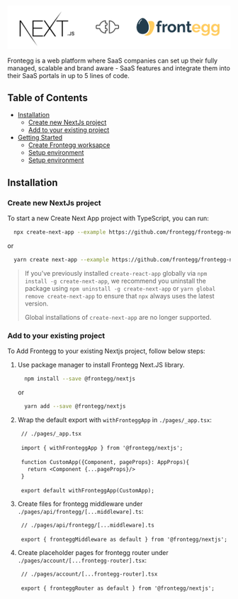 
![alt text](./logo.png)

Frontegg is a web platform where SaaS companies can set up their fully managed, scalable and brand aware - SaaS features
and integrate them into their SaaS portals in up to 5 lines of code.

## Table of Contents

- [Installation](#installation)
    - [Create new NextJs project](#new-project)
    - [Add to your existing project](#existing-project)
- [Getting Started](#getting-started)
    - [Create Frontegg worksapce](#create-workspace)
    - [Setup environment](#setup-environment)
    - [Setup environment](#setup-environment)



## Installation

### Create new NextJs project

To start a new Create Next App project with TypeScript, you can run:

```bash
  npx create-next-app --example https://github.com/frontegg/frontegg-nextjs --example-path apps/example my-nextjs-app-name 
```
or
```bash
  yarn create next-app --example https://github.com/frontegg/frontegg-nextjs --example-path apps/example my-nextjs-app-name
```

> If you've previously installed `create-react-app` globally via `npm install -g create-next-app`, we recommend you uninstall the package using `npm uninstall -g create-next-app` or `yarn global remove create-next-app` to ensure that `npx` always uses the latest version.
>
> Global installations of `create-next-app` are no longer supported.


### Add to your existing project

To Add Frontegg to your existing Nextjs project, follow below steps:

1. Use package manager to install Frontegg Next.JS library.
    ```bash
      npm install --save @frontegg/nextjs 
    ```
    or
    ```bash
      yarn add --save @frontegg/nextjs
    ```

2. Wrap the default export with `withFronteggApp` in `./pages/_app.tsx`:
   ```tsx
    // ./pages/_app.tsx
   
    import { withFronteggApp } from '@frontegg/nextjs';
    
    function CustomApp({Component, pageProps}: AppProps){
      return <Component {...pageProps}/>
    }

    export default withFronteggApp(CustomApp);
   ```

3. Create files for frontegg middleware under `./pages/api/frontegg/[...middleware].ts`:
   ```tsx
    // ./pages/api/frontegg/[...middleware].ts
    
    export { fronteggMiddleware as default } from '@frontegg/nextjs';
   ```

4. Create placeholder pages for frontegg router under `./pages/account/[...frontegg-router].tsx`:
   ```tsx
    // ./pages/account/[...frontegg-router].tsx
    
    export { fronteggRouter as default } from '@frontegg/nextjs';
   ```

